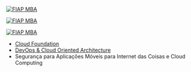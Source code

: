 [![FIAP MBA](https://raw.githubusercontent.com/josecastillolema/fiap/master/img/mob.png)](https://www.fiap.com.br/mba/mba-em-mobile-development/)

[![FIAP MBA](https://raw.githubusercontent.com/josecastillolema/fiap/master/img/mob2.jpeg)](https://www.fiap.com.br/mba/mba-em-mobile-development/)

[![FIAP MBA](https://raw.githubusercontent.com/josecastillolema/fiap/master/img/mob3.jpeg)](https://www.fiap.com.br/mba/mba-em-mobile-development/)


- [Cloud Foundation](https://github.com/josecastillolema/fiap/tree/master/mob/cloud)
- [DevOps & Cloud Oriented Architecture](https://github.com/josecastillolema/fiap/tree/master/mob/devops)
- Segurança para Aplicações Móveis para Internet das Coisas e Cloud Computing
